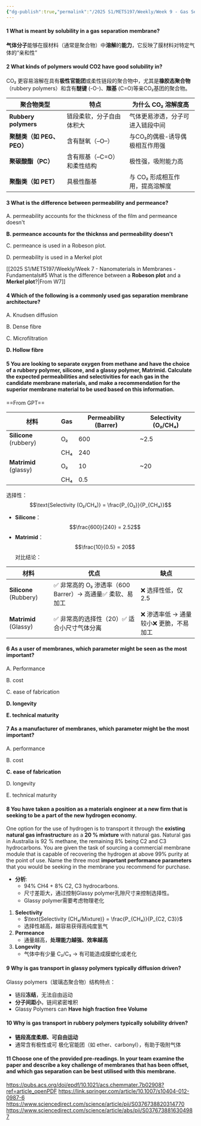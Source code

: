 ```yaml
---
{"dg-publish":true,"permalink":"/2025 S1/MET5197/Weekly/Week 9 - Gas Separation Membranes/"}
---
```


#### 1 What is meant by solubility in a gas separation membrane?
**气体分子**能够在膜材料（通常是聚合物）中**溶解**的**能力**，它反映了膜材料对特定气体的“亲和性”
#### 2 What kinds of polymers would CO2 have good solubility in?
CO₂ 更容易溶解在具有**极性官能团**或柔性链段的聚合物中，尤其是**橡胶态聚合物**（rubbery polymers）和含有**醚键** (-O-)、**羰基** (C=O)等亲CO₂基团的聚合物。

|聚合物类型|特点|为什么 CO₂ 溶解度高|
|---|---|---|
|**Rubbery polymers**|链段柔软，分子自由体积大|气体更易渗透，分子可进入链段中间|
|**聚醚类（如 PEG、PEO）**|含有醚氧（–O–）|与CO₂的偶极-诱导偶极相互作用强|
|**聚碳酸酯（PC）**|含有羰基（–C=O）和柔性结构|极性强，吸附能力高|
|**聚酯类（如 PET）**|具极性酯基|与 CO₂ 形成相互作用，提高溶解度|
#### 3 What is the difference between **permeability** and **permeance**?

A. permeability accounts for the thickness of the film and permeance doesn't

**B. permeance accounts for the thicknss and permeability doesn't**

C. permeance is used in a Robeson plot.

D. permeability is used in a Merkel plot

[[2025 S1/MET5197/Weekly/Week 7 - Nanomaterials in Membranes - Fundamentals#5 What is the difference between a **Robeson plot** and a **Merkel plot**?\|From W7]]


#### 4 Which of the following is a commonly used **gas separation** membrane **architecture**?

A. Knudsen diffusion

B. Dense fibre

C. Microfiltration

**D. Hollow fibre**
#### 5 You are looking to **separate oxygen from methane** and have the **choice of a rubbery polymer**, **silicone**, and **a glassy polymer**, **Matrimid**. Calculate the **expected permeabilities and selectivities** for each gas in the candidate membrane materials, and make a recommendation for the superior membrane material to be used based on this information.
==From GPT==

|材料|Gas|Permeability (Barrer)|Selectivity (O₂/CH₄)|
|---|---|---|---|
|**Silicone** (rubbery)|O₂|600|~2.5|
||CH₄|240||
|**Matrimid** (glassy)|O₂|10|~20|
||CH₄|0.5||
选择性：
$$\text{Selectivity (O₂/CH₄)} = \frac{P_{O₂}}{P_{CH₄}}$$
- **Silicone**：
$$\frac{600}{240} = 2.52$$
- **Matrimid**：
$$\frac{10}{0.5} = 20$$
对比结论：

|材料|优点|缺点|
|---|---|---|
|**Silicone** (Rubbery)|✅ 非常高的 O₂ 渗透率（600 Barrer）→ 高通量✅ 柔软、易加工|❌ 选择性低，仅 2.5|
|**Matrimid** (Glassy)|✅ 非常高的选择性（20）✅ 适合小尺寸气体分离|❌ 渗透率低 → 通量较小❌ 更脆，不易加工|

#### 6 As a **user** of membranes, which **parameter** might be seen as the most important?

A. Performance

B. cost

C. ease of fabrication

**D. longevity**

**E. technical maturity**


#### 7 As a **manufacturer** of membranes, which **parameter** might be the most important?
A. performance

B. cost

**C. ease of fabrication**

D. longevity

E. technical maturity

#### 8 You have taken a position as a materials engineer at a new firm that is seeking to be a part of the new hydrogen economy.
One option for the use of hydrogen is to transport it through the **existing natural gas infrastructur**e as a **20 % mixture** with natural gas. 
Natural gas in Australia is 92 % methane, the remaining 8% being C2 and C3 hydrocarbons. You are given the task of sourcing a commercial membrane module that is capable of recovering the hydrogen at above 99% purity at the point of use. 
Name the three most **important performance parameters** that you would be seeking in the membrane you recommend for purchase.

- **分析**: 
	- 94% CH4 + 8% C2, C3 hydrocarbons.
	- 尺寸差距大，通过控制Glassy polymer孔隙尺寸来控制选择性。
	- Glassy polymer需要考虑物理老化

1. **Selectivity**
	-  $\text{Selectivity (CH₄/Mixture)} = \frac{P_{CH₄}}{P_{C2, C3}}$
	- 选择性越高，越容易获得高纯度氢气
2. **Permeance**
	- 通量越高，**处理能力越强、效率越高**
3. **Longevity**
	- 气体中有少量 C₂/C₃ → 有可能造成膜塑化或老化


#### 9 Why is gas transport in **glassy polymers** typically **diffusion driven**?
Glassy polymers（玻璃态聚合物）结构特点：
- 链段**冻结**，无法自由运动
- **分子间距小**，链间紧密堆积
- Glassy Polymers can **Have high fraction free Volume**
#### 10 Why is gas transport in **rubbery polymers** typically **solubility driven**?
- **链段高度柔顺、可自由运动**
- 通常含有极性或可 极化官能团（如 ether、carbonyl），有助于吸附气体



#### 11 Choose one of the provided pre-readings. In your team examine the paper and describe a key challenge of membranes that has been offset, and which gas separation can be best utilised with this membrane.

https://pubs.acs.org/doi/epdf/10.1021/acs.chemmater.7b02908?ref=article_openPDF
https://link.springer.com/article/10.1007/s10404-012-0987-6
https://www.sciencedirect.com/science/article/pii/S0376738820314770
https://www.sciencedirect.com/science/article/abs/pii/S0376738816304987
